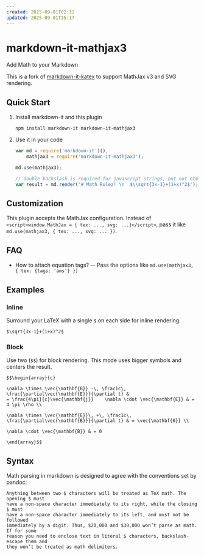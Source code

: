 ```yaml
---
created: 2025-09-01T02:12
updated: 2025-09-01T15:17
---
```

# markdown-it-mathjax3

Add Math to your Markdown

This is a fork of [markdown-it-katex](http://waylonflinn.github.io/markdown-it-katex/) to support MathJax v3 and SVG rendering.

## Quick Start

1. Install markdown-it and this plugin

   ```
   npm install markdown-it markdown-it-mathjax3
   ```

2. Use it in your  code

   ```javascript
   var md = require('markdown-it')(),
       mathjax3 = require('markdown-it-mathjax3');
   
   md.use(mathjax3);
   
   // double backslash is required for javascript strings, but not html input
   var result = md.render('# Math Rulez! \n  $\\sqrt{3x-1}+(1+x)^2$');
   ```

## Customization

This plugin accepts the MathJax configuration.
Instead of `<script>window.MathJax = { tex: ..., svg: ...}</script>`,
pass it like `md.use(mathjax3, { tex: ..., svg: ... })`.

## FAQ

- How to attach equation tags?
  -- Pass the options like `md.use(mathjax3, { tex: {tags: 'ams'} })`

## Examples

### Inline

Surround your LaTeX with a single `$` on each side for inline rendering.
```
$\sqrt{3x-1}+(1+x)^2$
```

### Block

Use two (`$$`) for block rendering. This mode uses bigger symbols and centers
the result.

```
$$\begin{array}{c}

\nabla \times \vec{\mathbf{B}} -\, \frac1c\, \frac{\partial\vec{\mathbf{E}}}{\partial t} &
= \frac{4\pi}{c}\vec{\mathbf{j}}    \nabla \cdot \vec{\mathbf{E}} & = 4 \pi \rho \\

\nabla \times \vec{\mathbf{E}}\, +\, \frac1c\, \frac{\partial\vec{\mathbf{B}}}{\partial t} & = \vec{\mathbf{0}} \\

\nabla \cdot \vec{\mathbf{B}} & = 0

\end{array}$$
```

## Syntax

Math parsing in markdown is designed to agree with the conventions set by pandoc:

    Anything between two $ characters will be treated as TeX math. The opening $ must
    have a non-space character immediately to its right, while the closing $ must
    have a non-space character immediately to its left, and must not be followed
    immediately by a digit. Thus, $20,000 and $30,000 won’t parse as math. If for some
    reason you need to enclose text in literal $ characters, backslash-escape them and
    they won’t be treated as math delimiters.
